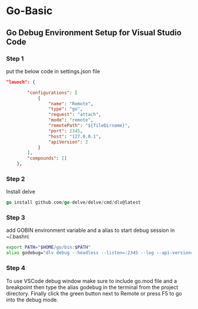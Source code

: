 # Go-Basic

## Go Debug Environment Setup for Visual Studio Code

### Step 1
put the below code in settings.json file
```json
"launch": {

        "configurations": [
            {
                "name": "Remote",
                "type": "go",
                "request": "attach",
                "mode": "remote",
                "remotePath": "${fileDirname}",
                "port": 2345,
                "host": "127.0.0.1",
                "apiVersion": 2
            }
        ],
        "compounds": []
    },
```
 
### Step 2
Install delve
```go
go install github.com/go-delve/delve/cmd/dlv@latest
```
 
### Step 3
add GOBIN environment variable and a alias to start debug session in ~/.bashrc
```bash
export PATH="$HOME/go/bin:$PATH"
alias godebug="dlv debug --headless --listen=:2345 --log --api-version=2 -- $@"
```
### Step 4
To use VSCode debug window make sure to include go.mod file and a breakpoint then type the alias godebug in the terminal from the project directory. Finally click the green button next to Remote or press F5 to go into the debug mode.
